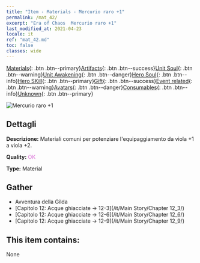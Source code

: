 ```yaml
---
title: "Item - Materials - Mercurio raro +1"
permalink: /mat_42/
excerpt: "Era of Chaos  Mercurio raro +1"
last_modified_at: 2021-04-23
locale: it
ref: "mat_42.md"
toc: false
classes: wide
---
```

 [Materials](/ItemsIT/){: .btn .btn--primary}[Artifacts](/ItemsIT/Artifacts/){: .btn .btn--success}[Unit Soul](/ItemsIT/UnitSoul/){: .btn .btn--warning}[Unit Awakening](/ItemsIT/UnitAwakening/){: .btn .btn--danger}[Hero Soul](/ItemsIT/HeroSoul/){: .btn .btn--info}[Hero SKill](/ItemsIT/HeroSkill/){: .btn .btn--primary}[Gift](/ItemsIT/Gift/){: .btn .btn--success}[Event related](/ItemsIT/Events/){: .btn .btn--warning}[Avatars](/ItemsIT/Avatars/){: .btn .btn--danger}[Consumables](/ItemsIT/Consumables/){: .btn .btn--info}[Unknown](/ItemsIT/Unknown/){: .btn .btn--primary}

 ![Mercurio raro +1](/images/t/i_cailiao_shuiyin2.png)

## Dettagli
 **Descrizione:** Materiali comuni per potenziare l'equipaggiamento da viola +1 a viola +2.

 **Quality:** <span style="color: #DA70D6">OK</span>

 **Type:** Material

## Gather

*    Avventura della Gilda 
*    [Capitolo 12: Acque ghiacciate -> 12-3](/it/Main Story/Chapter 12_3/) 
*    [Capitolo 12: Acque ghiacciate -> 12-6](/it/Main Story/Chapter 12_6/) 
*    [Capitolo 12: Acque ghiacciate -> 12-9](/it/Main Story/Chapter 12_9/) 

## This item contains:

  None

